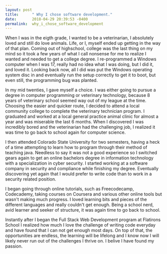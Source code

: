 ```yaml
---
layout: post
title:      " Why I chose software development."
date:       2018-04-29 20:39:53 -0400
permalink:  why_i_chose_software_development
---
```


When I was in the eigth grade, I wanted to be a veterinarian, I absolutely loved and still do love animals.  Life, or I, myself ended up getting in the way of that plan.  Coming out of highschool, college was the last thing on my mind so it took a few years of what I call nonsense for me to realize I wanted and needed to get a college degree.  I re-programmed a Windows computer when I was 17, really had no idea what I was doing, but I did it, and loved it.  Looking back now, all I did was put the Windows operating system disc in and eventually run the setup correctly to get it to boot, but even still, the programming bug was planted.  

In my mid twenties, I gave myself a choice.  I was either going to pursue a degree in computer programming or veterinary technology, because 8 years of veterinary school seemed way out of my league at the time.  Choosing the easier and quicker route, I decided to attend a local community college to complete the veterinary technician program.  I graduated and worked at a local general practice animal clinic for almost a year and was miserable the last 6 months.  When I discovered I was incredibly bored and the veterinarian had the challenging job, I realized it was time to go back to school again for computer science.  

I then attended Colorado State University for two semesters, having a heck of a time attempting to learn how to program through their method of teaching java.  Needless to say it was not a good experience so I switched gears again to get an online bachelors degree in information technology with a specialization in cyber security.  I started working at a software company in security and compliance while finishing my degree.   Eventually discovering yet again that I would prefer to write code than to work in a security related position.

I began going through online tutorials, such as Freecodecamp, Codecademy,  taking courses on Coursera and various other online tools but wasn't making much progress.  I loved learning bits and pieces of the different languages and really couldn't get enough.  Being a school nerd, avid learner and seeker of structure, it was again time to go back to school.  

Instantly after I began the Full Stack Web Development program at Flatirons School I realized how much I love the challenge of writing code everyday and have found that I can not get enough most days.  On top of that, the opportunities are endless, the learning will be lifelong and I know now I will likely never run out of the challenges I thrive on.  I belive I have found my passion.
